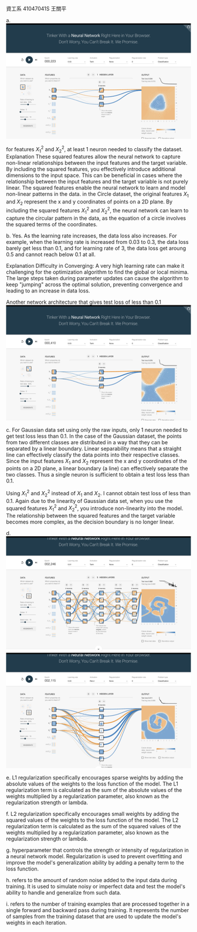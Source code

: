 資工系 41047041S 王關平

a. ![](./a.png)

for features $X_1^{2}$ and $X_2^{2}$, at least 1 neuron needed to classify the dataset.
Explanation
These squared features allow the neural network to capture non-linear relationships between the input features and the target variable. By including the squared features, you effectively introduce additional dimensions to the input space. This can be beneficial in cases where the relationship between the input features and the target variable is not purely linear. The squared features enable the neural network to learn and model non-linear patterns in the data. in the Circle dataset, the original features $X_1$ and $X_2$ represent the x and y coordinates of points on a 2D plane. By including the squared features $X_1^2$ and $X_2^2$, the neural network can learn to capture the circular pattern in the data, as the equation of a circle involves the squared terms of the coordinates.

b. Yes.
As the learning rate increases, the data loss also increases. For example, when the learning rate is increased from 0.03 to 0.3, the data loss barely get less than 0.1, and for learning rate of 3, the data loss get aroung 0.5 and cannot reach below 0.1 at all.

Explanation
Difficulty in Converging: A very high learning rate can make it challenging for the optimization algorithm to find the global or local minima. The large steps taken during parameter updates can cause the algorithm to keep "jumping" across the optimal solution, preventing convergence and leading to an increase in data loss.

Another network architecture that gives test loss of less than 0.1 
![](./b.png)

c. For Gaussian data set using only the raw inputs, only 1 neuron needed to get test loss less than 0.1. In the case of the Gaussian dataset, the points from two different classes are distributed in a way that they can be separated by a linear boundary. Linear separability means that a straight line can effectively classify the data points into their respective classes. Since the input features $X_1$ and $X_2$ represent the x and y coordinates of the points on a 2D plane, a linear boundary (a line) can effectively separate the two classes. Thus a single neuron is sufficient to obtain a test loss less than 0.1.

Using $X_1^2$ and $X_2^2$ instead of $X_1$ and $X_2$. I cannot obtain test loss of less than 0.1. Again due to the linearity of Gaussian data set, when you use the squared features $X_1^2$ and $X_2^2$, you introduce non-linearity into the model. The relationship between the squared features and the target variable becomes more complex, as the decision boundary is no longer linear.

d. 
![](./c-1.png)
![](./c-2.png)

e. L1 regularization specifically encourages sparse weights by adding the absolute values of the weights to the loss function of the model. The L1 regularization term is calculated as the sum of the absolute values of the weights multiplied by a regularization parameter, also known as the regularization strength or lambda.

f. L2 regularization specifically encourages small weights by adding the squared values of the weights to the loss function of the model. The L2 regularization term is calculated as the sum of the squared values of the weights multiplied by a regularization parameter, also known as the regularization strength or lambda.

g. hyperparameter that controls the strength or intensity of regularization in a neural network model. Regularization is used to prevent overfitting and improve the model's generalization ability by adding a penalty term to the loss function.

h. refers to the amount of random noise added to the input data during training. It is used to simulate noisy or imperfect data and test the model's ability to handle and generalize from such data. 

i. refers to the number of training examples that are processed together in a single forward and backward pass during training. It represents the number of samples from the training dataset that are used to update the model's weights in each iteration.